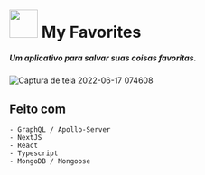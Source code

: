 # <img src="https://user-images.githubusercontent.com/88716893/173566896-597eb8d8-acc8-4562-a949-f7af376c790b.png" width="50px"> My Favorites

##### Um aplicativo para salvar suas coisas favoritas.

![Captura de tela 2022-06-17 074608](https://user-images.githubusercontent.com/88716893/174284055-4ab1c6f0-61fb-4936-b451-102731ea7ae1.png)

## Feito com

    - GraphQL / Apollo-Server
    - NextJS
    - React
    - Typescript
    - MongoDB / Mongoose
